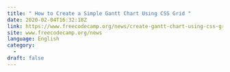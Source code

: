 ```yaml
---
title: " How to Create a Simple Gantt Chart Using CSS Grid "
date: 2020-02-04T16:32:18Z
link: https://www.freecodecamp.org/news/create-gantt-chart-using-css-grid/?utm_medium=RSS&utm_source=news.12bit.vn
site: www.freecodecamp.org/news
language: English
category:
  -   
draft: false
---
```

